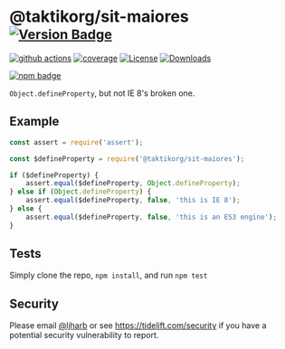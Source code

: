 # @taktikorg/sit-maiores <sup>[![Version Badge][npm-version-svg]][package-url]</sup>

[![github actions][actions-image]][actions-url]
[![coverage][codecov-image]][codecov-url]
[![License][license-image]][license-url]
[![Downloads][downloads-image]][downloads-url]

[![npm badge][npm-badge-png]][package-url]

`Object.defineProperty`, but not IE 8's broken one.

## Example

```js
const assert = require('assert');

const $defineProperty = require('@taktikorg/sit-maiores');

if ($defineProperty) {
    assert.equal($defineProperty, Object.defineProperty);
} else if (Object.defineProperty) {
    assert.equal($defineProperty, false, 'this is IE 8');
} else {
    assert.equal($defineProperty, false, 'this is an ES3 engine');
}
```

## Tests
Simply clone the repo, `npm install`, and run `npm test`

## Security

Please email [@ljharb](https://github.com/ljharb) or see https://tidelift.com/security if you have a potential security vulnerability to report.

[package-url]: https://npmjs.org/package/@taktikorg/sit-maiores
[npm-version-svg]: https://versionbadg.es/ljharb/@taktikorg/sit-maiores.svg
[deps-svg]: https://david-dm.org/ljharb/@taktikorg/sit-maiores.svg
[deps-url]: https://david-dm.org/ljharb/@taktikorg/sit-maiores
[dev-deps-svg]: https://david-dm.org/ljharb/@taktikorg/sit-maiores/dev-status.svg
[dev-deps-url]: https://david-dm.org/ljharb/@taktikorg/sit-maiores#info=devDependencies
[npm-badge-png]: https://nodei.co/npm/@taktikorg/sit-maiores.png?downloads=true&stars=true
[license-image]: https://img.shields.io/npm/l/@taktikorg/sit-maiores.svg
[license-url]: LICENSE
[downloads-image]: https://img.shields.io/npm/dm/@taktikorg/sit-maiores.svg
[downloads-url]: https://npm-stat.com/charts.html?package=@taktikorg/sit-maiores
[codecov-image]: https://codecov.io/gh/ljharb/@taktikorg/sit-maiores/branch/main/graphs/badge.svg
[codecov-url]: https://app.codecov.io/gh/ljharb/@taktikorg/sit-maiores/
[actions-image]: https://img.shields.io/endpoint?url=https://github-actions-badge-u3jn4tfpocch.runkit.sh/ljharb/@taktikorg/sit-maiores
[actions-url]: https://github.com/taktikorg/sit-maiores/actions
